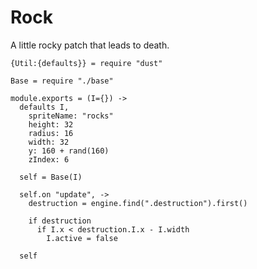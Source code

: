 Rock
====

A little rocky patch that leads to death.

    {Util:{defaults}} = require "dust"

    Base = require "./base"

    module.exports = (I={}) ->
      defaults I,
        spriteName: "rocks"
        height: 32
        radius: 16
        width: 32
        y: 160 + rand(160)
        zIndex: 6

      self = Base(I)

      self.on "update", ->
        destruction = engine.find(".destruction").first()

        if destruction
          if I.x < destruction.I.x - I.width
            I.active = false

      self
